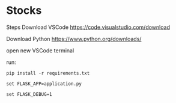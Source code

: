 # Stocks

Steps
  Download VSCode
  https://code.visualstudio.com/download

  Download Python
  https://www.python.org/downloads/

  open new VSCode terminal
  
  run: 

    pip install -r requirements.txt

    set FLASK_APP=application.py

    set FLASK_DEBUG=1
